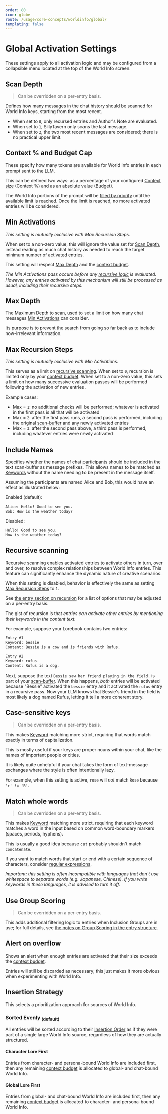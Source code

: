 ```yaml
---
order: 80
icon: globe
route: /usage/core-concepts/worldinfo/global/
templating: false
---
```


# Global Activation Settings

These settings apply to all activation logic and may be configured from a collapsible menu located at the top of the World Info screen.

## Scan Depth

> Can be overridden on a per-entry basis.

Defines how many messages in the chat history should be scanned for World Info keys, starting from the most recent.

* When set to `0`, only recursed entries and Author's Note are evaluated.
* When set to `1`, SillyTavern only scans the last message.
* When set to `2`, the two most recent messages are considered; there is no practical upper limit.

## Context % and Budget Cap

These specify how many tokens are available for World Info entries in each prompt sent to the LLM.

This can be defined two ways: as a percentage of your configured [Context size](/Usage/Common-Settings.md#context-tokens) (Context %) and as an absolute value (Budget).

The World Info portions of the prompt will be [filled by priority](./worldinfo.md#prompt-insertion) until the available limit is reached. Once the limit is reached, no more activated entries will be considered. 

## Min Activations

*This setting is mutually exclusive with Max Recursion Steps.*

When set to a non-zero value, this will ignore the value set for [Scan Depth](#scan-depth), instead reading as much chat history as needed to reach the target minimum number of activated entries.

This setting will respect [Max Depth](#max-depth) and the [context budget](#context--and-budget-cap).

*The Min Activations pass occurs before any [recursive logic](#recursive-scanning) is evaluated. However, any entries activated by this mechanism will still be processed as usual, including their recursive steps.*

## Max Depth

The Maximum Depth to scan, used to set a limit on how many chat messages [Min Activations](#min-activations) can consider.

Its purpose is to prevent the search from going so far back as to include now-irrelevant information.

## Max Recursion Steps

*This setting is mutually exclusive with Min Activations.*

This serves as a limit on [recursive scanning](#recursive-scanning). When set to `0`, recursion is limited only by your [context budget](#context--and-budget-cap). When set to a non-zero value, this sets a limit on how many successive evaluation passes will be performed following the activation of new entries.

Example cases:

* Max = `1`: no additional checks will be performed; whatever is activated in the first pass is all that will be activated
* Max = `2`: after the first pass runs, a second pass is performed, including the original [scan-buffer](#scan-depth) and any newly activated entries
* Max = `3`: after the second pass above, a third pass is performed, including whatever entries were newly activated

## Include Names

Specifies whether the names of chat participants should be included in the text scan-buffer as message prefixes. This allows names to be matched as [Keywords](./worldinfo.md#keywords) without the name needing to be present in the message itself.

Assuming the participants are named Alice and Bob, this would have an effect as illustrated below:

Enabled (default):

```txt
Alice: Hello! Good to see you.
Bob: How is the weather today?
```

Disabled:

```txt
Hello! Good to see you.
How is the weather today?
```

## Recursive scanning

Recursive scanning enables activated entries to activate others in turn, over and over, to resolve complex relationships between World Info entries. This feature can significantly enhance the dynamic nature of creative scenarios.

When this setting is disabled, behavior is effectively the same as setting [Max Recursion Steps](#max-recursion-steps) to `1`.

See [the entry section on recursion](./worldinfo.md#recursion) for a list of options that may be adjusted on a per-entry basis.

The gist of recursion is that *entries can activate other entries by mentioning their keywords in the content text.*

For example, suppose your Lorebook contains two entries:

```txt
Entry #1
Keyword: bessie
Content: Bessie is a cow and is friends with Rufus.
```

```txt
Entry #2
Keyword: rufus
Content: Rufus is a dog.
```

Next, suppose the text `Bessie saw her friend playing in the field.` is part of your [scan-buffer](#scan-depth). When this happens, *both* entries will be activated because "Bessie" activated the `bessie` entry and it activated the `rufus` entry in a recursive pass. Now your LLM knows that Bessie's friend in the field is most likely a dog named Rufus, letting it tell a more coherent story.

## Case-sensitive keys

> Can be overridden on a per-entry basis.

This makes [Keyword](./worldinfo.md#keywords) matching more strict, requiring that words match exactly in terms of capitalization.

This is mostly useful if your keys are proper nouns within your chat, like the names of important people or cities.

It is likely quite unhelpful if your chat takes the form of text-message exchanges where the style is often intentionally lazy.

For example, when this setting is active, `rose` will *not* match `Rose` because `'r' != 'R'`.

## Match whole words

> Can be overridden on a per-entry basis.

This makes [Keyword](./worldinfo.md#keywords) matching more strict, requiring that each keyword matches a word in the input based on common word-boundary markers (spaces, periods, hyphens).

This is usually a good idea because `cat` probably shouldn't match `concatenate`.

If you want to match words that start or end with a certain sequence of characters, consider [regular expressions](./advanced.md#regular-expressions-regex-as-keys).

*Important: this setting is often incompatible with languages that don't use whitespace to separate words (e.g. Japanese, Chinese). If you write keywords in these languages, it is advised to turn it off.*

## Use Group Scoring

> Can be overridden on a per-entry basis.

This adds additional filtering logic to entries when Inclusion Groups are in use; for full details, see [the notes on Group Scoring in the entry structure](./worldinfo.md#group-scoring).

## Alert on overflow

Shows an alert when enough entries are activated that their size exceeds the [context budget](#context--and-budget-cap).

Entries will still be discarded as necessary; this just makes it more obvious when experimenting with World Info.

## Insertion Strategy

This selects a prioritization approach for sources of World Info.

### Sorted Evenly <sub>(default)</sub>

All entries will be sorted according to their [Insertion Order](./worldinfo.md#prompt-insertion) as if they were part of a single large World Info source, regardless of how they are actually structured.

#### Character Lore First

Entries from character- and persona-bound World Info are included first, then any remaining [context budget](#context--and-budget-cap) is allocated to global- and chat-bound World Info.

#### Global Lore First

Entries from global- and chat-bound World Info are included first, then any remaining [context budget](#context--and-budget-cap) is allocated to character- and persona-bound World Info.
